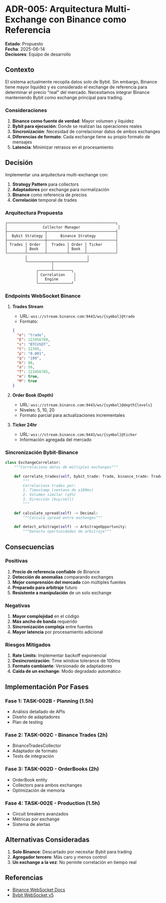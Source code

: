 # ADR-005: Arquitectura Multi-Exchange con Binance como Referencia

**Estado**: Propuesto  
**Fecha**: 2025-06-14  
**Decisores**: Equipo de desarrollo  

## Contexto

El sistema actualmente recopila datos solo de Bybit. Sin embargo, Binance tiene mayor liquidez y es considerado el exchange de referencia para determinar el precio "real" del mercado. Necesitamos integrar Binance manteniendo Bybit como exchange principal para trading.

### Consideraciones

1. **Binance como fuente de verdad**: Mayor volumen y liquidez
2. **Bybit para ejecución**: Donde se realizan las operaciones reales
3. **Sincronización**: Necesidad de correlacionar datos de ambos exchanges
4. **Diferencias de formato**: Cada exchange tiene su propio formato de mensajes
5. **Latencia**: Minimizar retrasos en el procesamiento

## Decisión

Implementar una arquitectura multi-exchange con:

1. **Strategy Pattern** para collectors
2. **Adaptadores** por exchange para normalización
3. **Binance** como referencia de precios
4. **Correlación** temporal de trades

### Arquitectura Propuesta

```
┌─────────────────────────────────────────────────┐
│                Collector Manager                 │
├─────────────────┬───────────────────────────────┤
│  Bybit Strategy │      Binance Strategy         │
├─────────────────┼───────────────────────────────┤
│ Trades │ Order  │  Trades │ Order │ Ticker      │
│        │ Book   │         │ Book  │             │
└────────┴────────┴─────────┴───────┴─────────────┘
         │                           │
         └───────────┬───────────────┘
                     │
              ┌──────┴────────┐
              │ Correlation    │
              │   Engine       │
              └───────────────┘
```

### Endpoints WebSocket Binance

1. **Trades Stream**
   - URL: `wss://stream.binance.com:9443/ws/{symbol}@trade`
   - Formato: 
   ```json
   {
     "e": "trade",
     "E": 123456789,
     "s": "BTCUSDT",
     "t": 12345,
     "p": "0.001",
     "q": "100",
     "b": 88,
     "a": 50,
     "T": 123456785,
     "m": true,
     "M": true
   }
   ```

2. **Order Book (Depth)**
   - URL: `wss://stream.binance.com:9443/ws/{symbol}@depth{levels}`
   - Niveles: 5, 10, 20
   - Formato parcial para actualizaciones incrementales

3. **Ticker 24hr**
   - URL: `wss://stream.binance.com:9443/ws/{symbol}@ticker`
   - Información agregada del mercado

### Sincronización Bybit-Binance

```python
class ExchangeCorrelator:
    """Correlaciona datos de múltiples exchanges"""
    
    def correlate_trades(self, bybit_trade: Trade, binance_trade: Trade) -> CorrelatedTrade:
        """
        Correlaciona trades por:
        1. Timestamp (ventana de ±100ms)
        2. Volumen similar (±5%)
        3. Dirección (buy/sell)
        """
        
    def calculate_spread(self) -> Decimal:
        """Calcula spread entre exchanges"""
        
    def detect_arbitrage(self) -> ArbitrageOpportunity:
        """Detecta oportunidades de arbitraje"""
```

## Consecuencias

### Positivas

1. **Precio de referencia confiable** de Binance
2. **Detección de anomalías** comparando exchanges
3. **Mejor comprensión del mercado** con múltiples fuentes
4. **Preparado para arbitraje** futuro
5. **Resistente a manipulación** de un solo exchange

### Negativas

1. **Mayor complejidad** en el código
2. **Más ancho de banda** requerido
3. **Sincronización compleja** entre fuentes
4. **Mayor latencia** por procesamiento adicional

### Riesgos Mitigados

1. **Rate Limits**: Implementar backoff exponencial
2. **Desincronización**: Time window tolerance de 100ms
3. **Formato cambiante**: Versionado de adaptadores
4. **Caída de un exchange**: Modo degradado automático

## Implementación Por Fases

### Fase 1: TASK-002B - Planning (1.5h)
- Análisis detallado de APIs
- Diseño de adaptadores
- Plan de testing

### Fase 2: TASK-002C - Binance Trades (2h)
- BinanceTradesCollector
- Adaptador de formato
- Tests de integración

### Fase 3: TASK-002D - OrderBooks (2h)
- OrderBook entity
- Collectors para ambos exchanges
- Optimización de memoria

### Fase 4: TASK-002E - Production (1.5h)
- Circuit breakers avanzados
- Métricas por exchange
- Sistema de alertas

## Alternativas Consideradas

1. **Solo Binance**: Descartado por necesitar Bybit para trading
2. **Agregador tercero**: Más caro y menos control
3. **Un exchange a la vez**: No permite correlación en tiempo real

## Referencias

- [Binance WebSocket Docs](https://binance-docs.github.io/apidocs/spot/en/#websocket-market-streams)
- [Bybit WebSocket v5](https://bybit-exchange.github.io/docs/v5/ws/connect)
